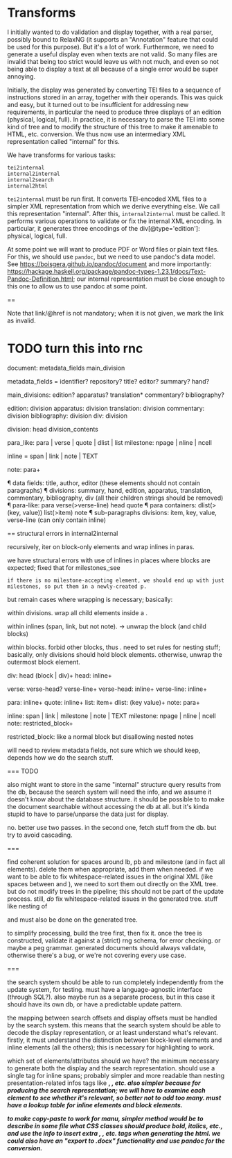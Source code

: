 # Transforms

I initially wanted to do validation and display together, with a real parser,
possibly bound to RelaxNG (it supports an "Annotation" feature that could be
used for this purpose). But it's a lot of work. Furthermore, we need to generate
a useful display even when texts are not valid. So many files are invalid that
being too strict would leave us with not much, and even so not being able to
display a text at all because of a single error would be super annoying.

Initially, the display was generated by converting TEI files to a sequence of
instructions stored in an array, together with their operands. This was quick
and easy, but it turned out to be insufficient for addressing new requirements,
in particular the need to produce three displays of an edition (physical,
logical, full). In practice, it is necessary to parse the TEI into some kind of
tree and to modify the structure of this tree to make it amenable to HTML, etc.
conversion. We thus now use an intermediary XML representation called "internal"
for this.

We have transforms for various tasks:

	tei2internal
	internal2internal
	internal2search
	internal2html

`tei2internal` must be run first. It converts TEI-encoded XML files to a simpler
XML representation from which we derive everything else. We call this
representation "internal". After this, `internal2internal` must be called. It
performs various operations to validate or fix the internal XML encoding. In
particular, it generates three encodings of the div[@type='edition']: physical,
logical, full.

At some point we will want to produce PDF or Word files or plain text files. For
this, we should use `pandoc`, but we need to use pandoc's data model. See
https://boisgera.github.io/pandoc/document and more importantly:
https://hackage.haskell.org/package/pandoc-types-1.23.1/docs/Text-Pandoc-Definition.html;
our internal representation must be close enough to this one to allow us to use
pandoc at some point.


==

Note that link/@href is not mandatory; when it is not given, we mark the link
as invalid.

# TODO turn this into rnc

document: metadata_fields main_division

metadata_fields =
	identifier?
	repository?
	title?
	editor?
	summary?
	hand?

main_divisions:
	edition?
	apparatus?
	translation*
	commentary?
	bibliography?

edition: division
apparatus: division
translation: division
commentary: division
bibliography: division
div: division

division: head division_contents

para_like: para | verse | quote | dlist | list
milestone: npage | nline | ncell

inline = span | link | note | TEXT

note: para+


¶ data fields: title, author, editor
(these elements should not contain paragraphs)
¶ divisions: summary, hand, edition, apparatus, translation, commentary,
bibliography, div
(all their children strings should be removed)
¶ para-like: para verse(>verse-line) head quote
¶ para containers: dlist(>(key, value)) list(>item) note
¶ sub-paragraphs divisions: item, key, value, verse-line
(can only contain inline)



== structural errors in internal2internal

recursively, iter on block-only elements and wrap inlines in paras.

we have structural errors with use of inlines in places where blocks are expected; fixed that for milestones,;see

	if there is no milestone-accepting element, we should end up with just milestones, so put them in a newly-created p.

but remain cases where wrapping is necessary; basically:

within divisions. wrap all child <inline/> elements inside a <para>.

within inlines (span, link, but not note). <inline><block/></inline> ->
unwrap the block (and child blocks)

within blocks. forbid other blocks, thus <para><list/></para>.
	need to set rules for nesting stuff; basically, only divisions
	should hold block elements. otherwise, unwrap the outermost
	block element.

div:  head (block | div)+
head: inline+

verse: verse-head? verse-line+
verse-head: inline+
verse-line: inline+

para: inline+
quote: inline+
list: item+
dlist: (key value)+
note: para+

inline: span | link | milestone | note | TEXT
milestone: npage | nline | ncell
note: restricted_block+

restricted_block: like a normal block but disallowing nested notes

will need to review metadata fields, not sure which we should keep, depends how we do the search stuff.

=== TODO


also might want to store in the same "internal" structure query results from the db, because the search system will need the info, and we assume it doesn't know about the database structure. it should be possible to to make the document searchable without accessing the db at all. but it's kinda stupid to have to parse/unparse the data just for display.

no. better use two passes. in the second one, fetch stuff from the db. but try to avoid cascading.

===

find coherent solution for spaces around lb, pb and milestone (and in fact all elements). delete them when appropriate, add them when needed. if we want to be able to fix whitespace-related issues in the original XML (like spaces between <pb> and <lb>), we need to sort them out directly on the XML tree. but do not modify trees in the pipeline; this should not be part of the update process. still, _do_ fix whitespace-related issues in the generated tree. stuff like nesting of <p> and <list> must also be done on the generated tree.

to simplify processing, build the tree first, then fix it. once the tree is constructed, validate it against a (strict) rng schema, for error checking. or maybe a peg grammar. generated documents should always validate, otherwise there's a bug, or we're not covering every use case.

===

the search system should be able to run completely independently from the update system, for testing. must have a language-agnostic interface (through SQL?). also maybe run as a separate process, but in this case it should have its own db, or have a predictable update pattern.

the mapping between search offsets and display offsets must be handled by the search system. this means that the search system should be able to decode the display representation, or at least understand what's relevant. firstly, it must understand the distinction between block-level elements and inline elements (all the others); this is necessary for highlighting to work.

which set of elements/attributes should we have? the minimum necessary to generate both the display and the search representation. should use a single tag for inline spans; probably simpler and more readable than nesting presentation-related infos tags like <b>, <i>, etc. also simpler because for producing the search representation; we will have to examine each element to see whether it's relevant, so better not to add too many. must have a lookup table for inline elements and block elements.

to make copy-paste to work for manu, simpler method would be to describe in some file what CSS classes should produce bold, italics, etc., and use the info to insert extra <b>, <i>, etc. tags when generating the html. we could also have an "export to .docx" functionality and use pandoc for the conversion.
